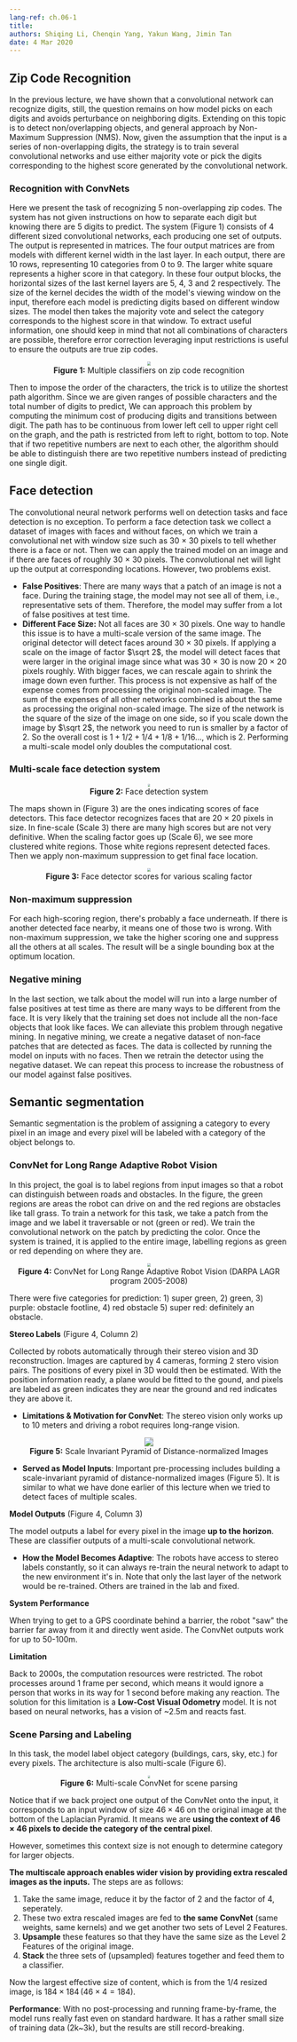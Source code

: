 ```yaml
---
lang-ref: ch.06-1
title: 
authors: Shiqing Li, Chenqin Yang, Yakun Wang, Jimin Tan
date: 4 Mar 2020
---
```


## Zip Code Recognition

In the previous lecture, we have shown that a convolutional network can recognize digits, still, the question remains on how model picks on each digits and avoids perturbance on neighboring digits. Extending on this topic is to detect non/overlapping objects, and general approach by Non-Maximum Suppression (NMS). Now, given the assumption that the input is a series of non-overlapping digits, the strategy is to train several convolutional networks and use either majority vote or pick the digits corresponding to the highest score generated by the convolutional network. 

### Recognition with ConvNets

Here we present the task of recognizing 5 non-overlapping zip codes. The system has not given instructions on how to separate each digit but knowing there are 5 digits to predict. The system (Figure 1) consists of 4 different sized convolutional networks, each producing one set of outputs. The output is represented in matrices. The four output matrices are from models with different kernel width in the last layer. In each output, there are 10 rows, representing 10 categories from 0 to 9. The larger white square represents a higher score in that category. In these four output blocks, the horizontal sizes of the last kernel layers are 5, 4, 3 and 2 respectively. The size of the kernel decides the width of the model's viewing window on the input, therefore each model is predicting digits based on different window sizes. The model then takes the majority vote and select the category corresponds to the highest score in that window. To extract useful information, one should keep in mind that not all combinations of characters are possible, therefore error correction leveraging input restrictions is useful to ensure the outputs are true zip codes. 

<center>
<img src="https://i.imgur.com/O1IN3JD.png" style="zoom: 40%; background-color:#DCDCDC;"/><br>
<b>Figure 1:</b> Multiple classifiers on zip code recognition 
</center>

Then to impose the order of the characters, the trick is to utilize the shortest path algorithm. Since we are given ranges of possible characters and the total number of digits to predict, We can approach this problem by computing the minimum cost of producing digits and transitions between digit. The path has to be continuous from lower left cell to upper right cell on the graph, and the path is restricted from left to right, bottom to top. Note that if two repetitive numbers are next to each other, the algorithm should be able to distinguish there are two repetitive numbers instead of predicting one single digit. 


## Face detection
The convolutional neural network performs well on detection tasks and face detection is no exception. To perform a face detection task we collect a dataset of images with faces and without faces, on which we train a convolutional net with window size such as 30 $\times$ 30 pixels to tell whether there is a face or not. Then we can apply the trained model on an image and if there are faces of roughly 30 $\times$ 30 pixels. The convolutional net will light up the output at corresponding locations. However, two problems exist.


- **False Positives**: There are many ways that a patch of an image is not a face. During the training stage, the model may not see all of them, i.e., representative sets of them. Therefore, the model may suffer from a lot of false positives at test time. 
- **Different Face Size:** Not all faces are 30 $\times$ 30 pixels. One way to handle this issue is to have a multi-scale version of the same image. The original detector will detect faces around 30 $\times$ 30 pixels. If applying a scale on the image of factor $\sqrt 2$, the model will detect faces that were larger in the original image since what was 30 $\times$ 30 is now 20 $\times$ 20 pixels roughly. With bigger faces, we can rescale again to shrink the image down even further. This process is not expensive as half of the expense comes from processing the original non-scaled image. The sum of the expenses of all other networks combined is about the same as processing the original non-scaled image. The size of the network is the square of the size of the image on one side, so if you scale down the image by $\sqrt 2$, the network you need to run is smaller by a factor of 2. So the overall cost is $1+1/2+1/4+1/8+1/16…$, which is 2. Performing a multi-scale model only doubles the computational cost.

### Multi-scale face detection system

<center>
<img src="https://i.imgur.com/8R3v0Dj.png" style="zoom: 30%; background-color:#DCDCDC;"/><br>
<b>Figure 2:</b> Face detection system
</center>

The maps shown in (Figure 3) are the ones indicating scores of face detectors. This face detector recognizes faces that are 20 $\times$ 20 pixels in size. In fine-scale (Scale 3) there are many high scores but are not very definitive. When the scaling factor goes up (Scale 6), we see more clustered white regions. Those white regions represent detected faces. Then we apply non-maximum suppression to get final face location.

<center>
<img src="https://imgur.com/CQ8T00O.png" style="zoom: 40%; background-color:#DCDCDC;"/><br>
<b>Figure 3:</b> Face detector scores for various scaling factor
</center>

### Non-maximum suppression

For each high-scoring region, there's probably a face underneath. If there is another detected face nearby, it means one of those two is wrong. With non-maximum suppression, we take the higher scoring one and suppress all the others at all scales. The result will be a single bounding box at the optimum location.

### Negative mining

In the last section, we talk about the model will run into a large number of false positives at test time as there are many ways to be different from the face. It is very likely that the training set does not include all the non-face objects that look like faces. We can alleviate this problem through negative mining. In negative mining, we create a negative dataset of non-face patches that are detected as faces. The data is collected by running the model on inputs with no faces. Then we retrain the detector using the negative dataset. We can repeat this process to increase the robustness of our model against false positives. 

## Semantic segmentation

Semantic segmentation is the problem of assigning a category to every pixel in an image and every pixel will be labeled with a category of the object belongs to.

### ConvNet for Long Range Adaptive Robot Vision

In this project, the goal is to label regions from input images so that a robot can distinguish between roads and obstacles. In the figure, the green regions are areas the robot can drive on and the red regions are obstacles like tall grass. To train a network for this task, we take a patch from the image and we label it traversable or not (green or red). We train the convolutional network on the patch by predicting the color. Once the system is trained, it is applied to the entire image, labelling regions as green or red depending on where they are. 

<center>
<img src="https://imgur.com/5mM7dTT.png" style="zoom: 40%; background-color:#DCDCDC;"/><br>
<b>Figure 4:</b> ConvNet for Long Range Adaptive Robot Vision (DARPA LAGR program 2005-2008)
</center>

There were five categories for prediction: 1) super green, 2) green, 3) purple: obstacle footline, 4) red obstacle  5) super red: definitely an obstacle.



**Stereo Labels** (Figure 4, Column 2)

Collected by robots automatically through their stereo vision and 3D reconstruction. Images are captured by 4 cameras, forming 2 stero vision pairs. The positions of every pixel in 3D would then be estimated. With the position information ready, a plane would be fitted to the gound, and pixels are labeled as green indicates they are near the ground and red indicates they are above it.

* **Limitations & Motivation for ConvNet**: The stereo vision only works up to 10 meters and driving a robot requires long-range vision.
    
<center>
<img src="https://i.imgur.com/rcxY4Lb.png" style="zoom: 100%; background-color:#DCDCDC;"/><br>
<b>Figure 5:</b> Scale Invariant Pyramid of Distance-normalized Images
</center>
 
* **Served as Model Inputs**: Important pre-processing includes building a scale-invariant pyramid of distance-normalized images (Figure 5). It is similar to what we have done earlier of this lecture when we tried to detect faces of multiple scales.

**Model Outputs** (Figure 4, Column 3)

The model outputs a label for every pixel in the image **up to the horizon**. These are classifier outputs of a multi-scale convolutional network.

* **How the Model Becomes Adaptive**: The robots have access to stereo labels constantly, so it can always re-train the neural network to adapt to the new environment it's in. Note that only the last layer of the network would be re-trained. Others are trained in the lab and fixed.

**System Performance**

When trying to get to a GPS coordinate behind a barrier, the robot "saw" the barrier far away from it and directly went aside. The ConvNet outputs work for up to 50-100m.

**Limitation**

Back to 2000s, the computation resources were restricted. The robot processes around 1 frame per second, which means it would ignore a person that works in its way for 1 second before making any reaction. The solution for this limitation is a **Low-Cost Visual Odometry** model. It is not based on neural networks, has a vision of ~2.5m and reacts fast.




### Scene Parsing and Labeling

In this task, the model label object category (buildings, cars, sky, etc.) for every pixels. The architecture is also multi-scale (Figure 6).

<center>
<img src="https://i.imgur.com/VpVbkl5.jpg" style="zoom: 30%; background-color:#DCDCDC;"/><br>
<b>Figure 6:</b> Multi-scale ConvNet for scene parsing
</center>

Notice that if we back project one output of the ConvNet onto the input, it corresponds to an input window of size $46\times46$ on the original image at the bottom of the Laplacian Pyramid. It means we are **using the context of $46\times46$ pixels to decide the category of the central pixel**. 

However, sometimes this context size is not enough to determine category for larger objects.

**The multiscale approach enables wider vision by providing extra rescaled images as the inputs.** The steps are as follows:
1. Take the same image, reduce it by the factor of 2 and the factor of 4, seperately. 
2. These two extra rescaled images are fed to **the same ConvNet** (same weights, same kernels) and we get another two sets of Level 2 Features.
3. **Upsample** these features so that they have the same size as the Level 2 Features of the original image. 
4. **Stack** the three sets of (upsampled) features together and feed them to a classifier.
    
Now the largest effective size of content, which is from the 1/4 resized image, is $184\times 184\, (46\times 4=184)$. 

**Performance**: With no post-processing and running frame-by-frame, the model runs really fast even on standard hardware. It has a rather small size of training data (2k~3k), but the results are still record-breaking. 
